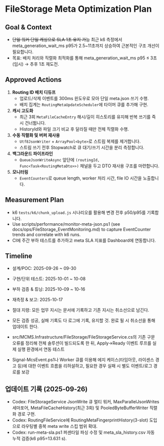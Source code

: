 # FileStorage Meta Optimization Plan

## Goal & Context
- ~~단일 워커·단일 캐싱으로 SLA 1초 유지 가능~~ 최근 k6 측정에서 meta_generation_wait_ms p95가 2.5~11초까지 상승하여 근본적인 구조 개선이 필요합니다.
- 목표: 배치 처리와 직렬화 최적화를 통해 meta_generation_wait_ms p95 ≤ 3초(임시) → 추후 1초 재도전.

## Approved Actions
1. **Routing ID 배치 디듀프**
   - 업로드/삭제 이벤트를 300ms 윈도우로 모아 단일 meta.json 쓰기 수행.
   - 배치 집계는 `RoutingMetaUpdateScheduler`에 타이머 큐를 추가해 구현.
2. **캐시 고도화**
   - 최근 3회 `MetaFileCacheEntry` 해시/길이 히스토리를 유지해 반복 쓰기를 즉시 건너뜁니다.
   - HistoryId와 파일 크기 비교 후 달라질 때만 전체 직렬화 수행.
3. **수동 직렬화 및 버퍼 재사용**
   - `Utf8JsonWriter` + `ArrayPool<byte>`로 스트림 복제를 제거합니다.
   - 스트림 쓰기 전후 Stopwatch로 큐 대기/쓰기 시간을 분리 측정합니다.
4. **백그라운드 파이프라인**
   - `QueueJsonWriteAsync` 앞단에 `(routingId, Func<Task<RoutingMetaDto>>)` 채널을 두고 DTO 재사용 구조를 마련합니다.
5. **모니터링**
   - `EventCounters`로 queue length, worker 처리 시간, file IO 시간을 노출합니다.

## Measurement Plan
- k6 `tests/k6/chunk_upload.js` 시나리오를 활용해 변경 전후 p50/p95를 기록합니다.
- Use scripts/performance/monitor-meta-json.ps1 (see docs/ops/FileStorage_EventMonitoring.md) to capture EventCounter trends and correlate with k6 runs.
- CI에 주간 부하 테스트를 추가하고 meta SLA 지표를 Dashboard에 연동합니다.

## Timeline
- 설계/POC: 2025-09-26 ~ 09-30
- 구현/단위 테스트: 2025-10-01 ~ 10-08
- 부하 검증 & 튜닝: 2025-10-09 ~ 10-16
- 재측정 & 보고: 2025-10-17

- 절대 지령: 모든 업무 지시는 문서에 기록하고 기존 지시는 취소선으로 남긴다.
- 모든 검증 성공, 실패 기록도 다 로그에 기록, 유지할 것. 완료 될 시 취소선을 통해 업데이트 한다.
- src/MCMS.Infrastructure/FileStorage/FileStorageService.cs의 기존 구문 오류를 정리해 전체 솔루션이 빌드되도록 한 뒤, Apply→Ready 이벤트 루프를 실제 실행 환경에서 연동 테스트
- Signal-McsEvent.ps1나 Worker 큐를 이용해 에지 케이스(타임아웃, 라이센스 경고 등)에 대한 이벤트 흐름을 리허설하고, 필요한 경우 실패 시 별도 이벤트/로그 경로를 보강
## 업데이트 기록 (2025-09-26)
- Codex: FileStorageService JsonWrite 큐 멀티 워커, MaxParallelJsonWrites 세마포어, MetaFileCacheHistory(최근 3회) 및 PooledByteBufferWriter 직렬화 경로 구현.
- Codex: RoutingFileService에 RoutingMetaFingerprintHistory(3-slot) 도입으로 라우팅별 중복 meta write 스킵 범위 확대.
- Codex: run-meta-sla.ps1 퍼센타일 파싱 수정 및 meta_sla_history.csv 자동 누적 검증(k6 p95=13.631 s).




